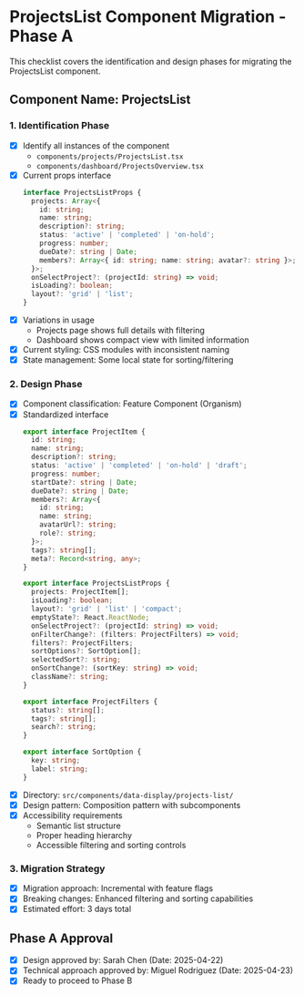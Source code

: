 # ProjectsList Component Migration - Phase A

This checklist covers the identification and design phases for migrating the ProjectsList component.

## Component Name: ProjectsList

### 1. Identification Phase

- [x] Identify all instances of the component
  - `components/projects/ProjectsList.tsx`
  - `components/dashboard/ProjectsOverview.tsx`
- [x] Current props interface
  ```typescript
  interface ProjectsListProps {
    projects: Array<{
      id: string;
      name: string;
      description?: string;
      status: 'active' | 'completed' | 'on-hold';
      progress: number;
      dueDate?: string | Date;
      members?: Array<{ id: string; name: string; avatar?: string }>;
    }>;
    onSelectProject?: (projectId: string) => void;
    isLoading?: boolean;
    layout?: 'grid' | 'list';
  }
  ```
- [x] Variations in usage
  - Projects page shows full details with filtering
  - Dashboard shows compact view with limited information
- [x] Current styling: CSS modules with inconsistent naming
- [x] State management: Some local state for sorting/filtering

### 2. Design Phase

- [x] Component classification: Feature Component (Organism)
- [x] Standardized interface
  ```typescript
  export interface ProjectItem {
    id: string;
    name: string;
    description?: string;
    status: 'active' | 'completed' | 'on-hold' | 'draft';
    progress: number;
    startDate?: string | Date;
    dueDate?: string | Date;
    members?: Array<{
      id: string;
      name: string;
      avatarUrl?: string;
      role?: string;
    }>;
    tags?: string[];
    meta?: Record<string, any>;
  }
  
  export interface ProjectsListProps {
    projects: ProjectItem[];
    isLoading?: boolean;
    layout?: 'grid' | 'list' | 'compact';
    emptyState?: React.ReactNode;
    onSelectProject?: (projectId: string) => void;
    onFilterChange?: (filters: ProjectFilters) => void;
    filters?: ProjectFilters;
    sortOptions?: SortOption[];
    selectedSort?: string;
    onSortChange?: (sortKey: string) => void;
    className?: string;
  }
  
  export interface ProjectFilters {
    status?: string[];
    tags?: string[];
    search?: string;
  }
  
  export interface SortOption {
    key: string;
    label: string;
  }
  ```
- [x] Directory: `src/components/data-display/projects-list/`
- [x] Design pattern: Composition pattern with subcomponents
- [x] Accessibility requirements
  - Semantic list structure
  - Proper heading hierarchy
  - Accessible filtering and sorting controls

### 3. Migration Strategy

- [x] Migration approach: Incremental with feature flags
- [x] Breaking changes: Enhanced filtering and sorting capabilities
- [x] Estimated effort: 3 days total

## Phase A Approval

- [x] Design approved by: Sarah Chen (Date: 2025-04-22)
- [x] Technical approach approved by: Miguel Rodriguez (Date: 2025-04-23)
- [x] Ready to proceed to Phase B